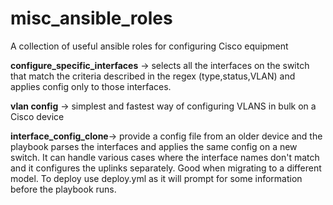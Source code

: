 # misc_ansible_roles
A collection of useful ansible roles for configuring Cisco equipment

**configure_specific_interfaces** -> selects all the interfaces on the switch that match the criteria described in the regex (type,status,VLAN) and applies config only to those interfaces. 

**vlan config** -> simplest and fastest way of configuring VLANS in bulk on a Cisco device

**interface_config_clone**-> provide a config file from an older device and the playbook parses the interfaces and applies the same config on a new switch. It can handle various cases where the interface names don't match and it configures the uplinks separately. Good when migrating to a different model. To deploy use deploy.yml as it will prompt for some information before the playbook runs.
